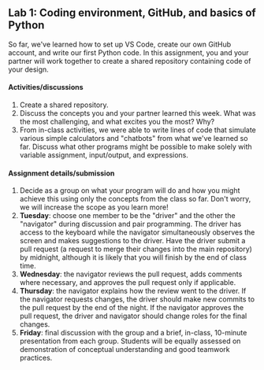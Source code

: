 ## Lab 1: Coding environment, GitHub, and basics of Python
So far, we've learned how to set up VS Code, create our own GitHub account, and write our first Python code. In this assignment, you and your partner will work together to create a shared repository containing code of your design.

#### Activities/discussions
1. Create a shared repository.
2. Discuss the concepts you and your partner learned this week. What was the most challenging, and what excites you the most? Why?
3. From in-class activities, we were able to write lines of code that simulate various simple calculators and "chatbots" from what we've learned so far. Discuss what other programs might be possible to make solely with variable assignment, input/output, and expressions.

#### Assignment details/submission
1. Decide as a group on what your program will do and how you might achieve this using only the concepts from the class so far. Don't worry, we will increase the scope as you learn more!
2. **Tuesday**: choose one member to be the "driver" and the other the "navigator" during discussion and pair programming. The driver has access to the keyboard while the navigator simultaneously observes the screen and makes suggestions to the driver. Have the driver submit a pull request (a request to merge their changes into the main repository) by midnight, although it is likely that you will finish by the end of class time.
3. **Wednesday**: the navigator reviews the pull request, adds comments where necessary, and approves the pull request only if applicable.
4. **Thursday**: the navigator explains how the review went to the driver. If the navigator requests changes, the driver should make new commits to the pull request by the end of the night. If the navigator approves the pull request, the driver and navigator should change roles for the final changes.
5. **Friday**: final discussion with the group and a brief, in-class, 10-minute presentation from each group. Students will be equally assessed on demonstration of conceptual understanding and good teamwork practices.
